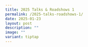 ```yaml
---
title: 2025 Talks & Roadshows 1
permalink: /2025-talks-roadshows-1/
date: 2025-01-23
layout: post
description: ""
image: ""
variant: tiptap
---
```

